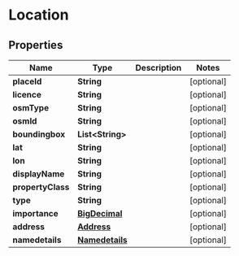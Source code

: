 

# Location

## Properties

Name | Type | Description | Notes
------------ | ------------- | ------------- | -------------
**placeId** | **String** |  |  [optional]
**licence** | **String** |  |  [optional]
**osmType** | **String** |  |  [optional]
**osmId** | **String** |  |  [optional]
**boundingbox** | **List&lt;String&gt;** |  |  [optional]
**lat** | **String** |  |  [optional]
**lon** | **String** |  |  [optional]
**displayName** | **String** |  |  [optional]
**propertyClass** | **String** |  |  [optional]
**type** | **String** |  |  [optional]
**importance** | [**BigDecimal**](BigDecimal.md) |  |  [optional]
**address** | [**Address**](Address.md) |  |  [optional]
**namedetails** | [**Namedetails**](Namedetails.md) |  |  [optional]



